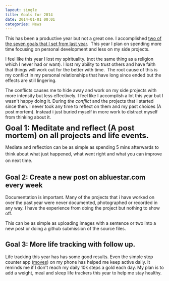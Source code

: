 ```yaml
---
layout: single
title: Goals for 2014
date: 2014-01-01 00:01
categories: News
---
```

This has been a productive year but not a great one. I accomplished <a href="/2013-goals-and-resolutions/">two of the seven goals that I set from last year</a>.  This year I plan on spending more time focusing on personal development and less on my side projects.

I feel like this year I lost my spirituality. (not the same thing as a religion which I never had or want). I lost my ability to trust others and have faith that things will work out for the better with time.  The root cause of this is my conflict in my personal relationships that have long since ended but the effects are still lingering.

The conflicts causes me to hide away and work on my side projects with more intensity but less effectively. I feel like I accomplish a lot this year but I wasn't happy doing it. During<em> the conflict</em> and the projects that I started since then. I never took any time to reflect on them and my past choices (A post mortem). Instead i just buried myself in more work to distract myself from thinking about it.

<span style="font-size: 24px; font-weight: bold; line-height: 1;">Goal 1: Meditate and reflect (A post mortem) on all projects and life events.</span>

<span style="line-height: 1.5;">Mediate and reflection can be as simple as spending 5 mins afterwards to think about what just happened, what went right and what you can improve on next time.</span>
<h2>Goal 2: Create a new post on abluestar.com every week</h2>
Documentation is important. Many of the projects that i have worked on over the past year were never documented, photographed or recorded in any way. I have the experience from doing the project but nothing to show off.

This can be as simple as uploading images with a sentence or two into a new post or doing a github submission of the source files.
<h2>Goal 3: More life tracking with follow up.</h2>
Life tracking this year has has some good results. Even the simple step counter app (<a href="https://moves-app.com/">moves</a>) on my phone has helped me keep active daily. It reminds me if I don't reach my daily 10k steps a gold each day. My plan is to add a weight, meal and sleep life trackers this year to help me stay healthy.
